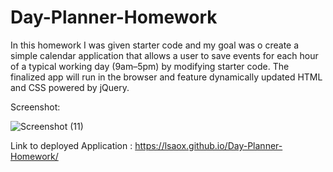 # Day-Planner-Homework

In this homework I was given starter code and my goal was o create a simple calendar application that allows a user to save events for each hour of a typical working day (9am&ndash;5pm) by modifying starter code. The finalized app will run in the browser and feature dynamically updated HTML and CSS powered by jQuery.

Screenshot:




![Screenshot (11)](https://github.com/lsaox/Day-Planner-Homework/assets/138525227/67d76aa0-e30a-491f-ba63-fe45bcee5f1e)










Link to deployed Application : https://lsaox.github.io/Day-Planner-Homework/


